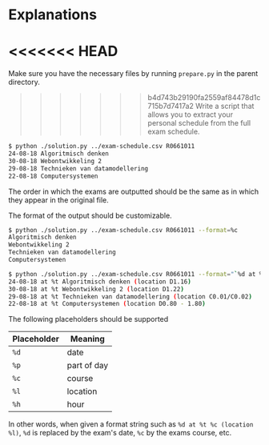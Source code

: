 # Explanations

<<<<<<< HEAD
=======
Make sure you have the necessary files by running `prepare.py` in the parent directory.

>>>>>>> b4d743b29190fa2559af84478d1c715b7d7417a2
Write a script that allows you to extract your personal schedule from the full exam schedule.

```bash
$ python ./solution.py ../exam-schedule.csv R0661011
24-08-18 Algoritmisch denken
30-08-18 Webontwikkeling 2
29-08-18 Technieken van datamodellering
22-08-18 Computersystemen
```

The order in which the exams are outputted should be the same as in which they appear in the
original file.

The format of the output should be customizable.

```bash
$ python ./solution.py ../exam-schedule.csv R0661011 --format=%c
Algoritmisch denken
Webontwikkeling 2
Technieken van datamodellering
Computersystemen

$ python ./solution.py ../exam-schedule.csv R0661011 --format="`%d at %t %c (location %l)`"
24-08-18 at %t Algoritmisch denken (location D1.16)
30-08-18 at %t Webontwikkeling 2 (location D1.22)
29-08-18 at %t Technieken van datamodellering (location C0.01/C0.02)
22-08-18 at %t Computersystemen (location D0.80 - 1.80)
```

The following placeholders should be supported

<center>

| Placeholder | Meaning |
|-|-|
| `%d` | date |
| `%p` | part of day |
| `%c` | course |
| `%l` | location |
| `%h` | hour |

</center>

In other words, when given a format string such as `%d at %t %c (location %l)`,
`%d` is replaced by the exam's date, `%c` by the exams course, etc.
